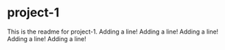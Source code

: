 # project-1

This is the readme for project-1.
Adding a line!
Adding a line!
Adding a line!
Adding a line!
Adding a line!
